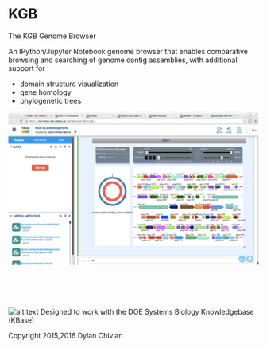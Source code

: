 # KGB

  The KGB Genome Browser
 
  An IPython/Jupyter Notebook genome browser that enables comparative
  browsing and searching of genome contig assemblies, with additional
  support for

  * domain structure visualization
  * gene homology
  * phylogenetic trees
   

![alt text](https://github.com/dcchivian/KGB/blob/master/img/KGB_screenshot.gif "KGB Screenshot")

<br><br><br><br>
![alt text](https://avatars2.githubusercontent.com/u/1263946?v=3&s=84 "KBase") Designed to work with the DOE Systems Biology Knowledgebase (KBase)

Copyright 2015,2016 Dylan Chivian
